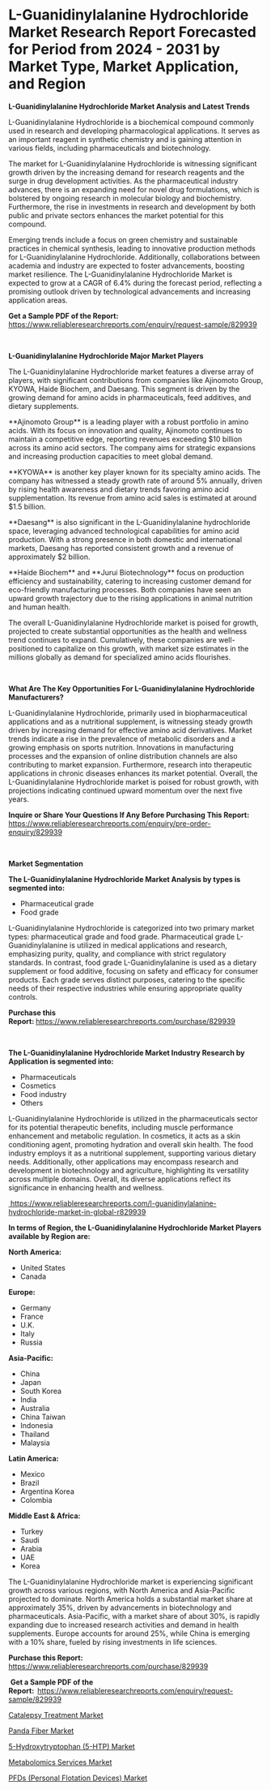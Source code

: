 <p><h1>L-Guanidinylalanine Hydrochloride Market Research Report Forecasted for Period from 2024 -  2031 by Market Type, Market Application, and Region</h1></p><p><strong>L-Guanidinylalanine Hydrochloride Market Analysis and Latest Trends</strong></p>
<p><p>L-Guanidinylalanine Hydrochloride is a biochemical compound commonly used in research and developing pharmacological applications. It serves as an important reagent in synthetic chemistry and is gaining attention in various fields, including pharmaceuticals and biotechnology. </p><p>The market for L-Guanidinylalanine Hydrochloride is witnessing significant growth driven by the increasing demand for research reagents and the surge in drug development activities. As the pharmaceutical industry advances, there is an expanding need for novel drug formulations, which is bolstered by ongoing research in molecular biology and biochemistry. Furthermore, the rise in investments in research and development by both public and private sectors enhances the market potential for this compound.</p><p>Emerging trends include a focus on green chemistry and sustainable practices in chemical synthesis, leading to innovative production methods for L-Guanidinylalanine Hydrochloride. Additionally, collaborations between academia and industry are expected to foster advancements, boosting market resilience. The L-Guanidinylalanine Hydrochloride Market is expected to grow at a CAGR of 6.4% during the forecast period, reflecting a promising outlook driven by technological advancements and increasing application areas.</p></p>
<p><strong>Get a Sample PDF of the Report:&nbsp;</strong> <a href="https://www.reliableresearchreports.com/enquiry/request-sample/829939?utm_campaign=9&utm_medium=2&utm_source=Github&utm_content=ia&utm_term=18122024&utm_id=l-guanidinylalanine-hydrochloride">https://www.reliableresearchreports.com/enquiry/request-sample/829939</a></p>
<p>&nbsp;</p>
<p><strong>L-Guanidinylalanine Hydrochloride Major Market Players</strong></p>
<p><p>The L-Guanidinylalanine Hydrochloride market features a diverse array of players, with significant contributions from companies like Ajinomoto Group, KYOWA, Haide Biochem, and Daesang. This segment is driven by the growing demand for amino acids in pharmaceuticals, feed additives, and dietary supplements.</p><p>**Ajinomoto Group** is a leading player with a robust portfolio in amino acids. With its focus on innovation and quality, Ajinomoto continues to maintain a competitive edge, reporting revenues exceeding $10 billion across its amino acid sectors. The company aims for strategic expansions and increasing production capacities to meet global demand.</p><p>**KYOWA** is another key player known for its specialty amino acids. The company has witnessed a steady growth rate of around 5% annually, driven by rising health awareness and dietary trends favoring amino acid supplementation. Its revenue from amino acid sales is estimated at around $1.5 billion.</p><p>**Daesang** is also significant in the L-Guanidinylalanine hydrochloride space, leveraging advanced technological capabilities for amino acid production. With a strong presence in both domestic and international markets, Daesang has reported consistent growth and a revenue of approximately $2 billion.</p><p>**Haide Biochem** and **Jurui Biotechnology** focus on production efficiency and sustainability, catering to increasing customer demand for eco-friendly manufacturing processes. Both companies have seen an upward growth trajectory due to the rising applications in animal nutrition and human health.</p><p>The overall L-Guanidinylalanine Hydrochloride market is poised for growth, projected to create substantial opportunities as the health and wellness trend continues to expand. Cumulatively, these companies are well-positioned to capitalize on this growth, with market size estimates in the millions globally as demand for specialized amino acids flourishes.</p></p>
<p>&nbsp;</p>
<p><strong>What Are The Key Opportunities For L-Guanidinylalanine Hydrochloride Manufacturers?</strong></p>
<p><p>L-Guanidinylalanine Hydrochloride, primarily used in biopharmaceutical applications and as a nutritional supplement, is witnessing steady growth driven by increasing demand for effective amino acid derivatives. Market trends indicate a rise in the prevalence of metabolic disorders and a growing emphasis on sports nutrition. Innovations in manufacturing processes and the expansion of online distribution channels are also contributing to market expansion. Furthermore, research into therapeutic applications in chronic diseases enhances its market potential. Overall, the L-Guanidinylalanine Hydrochloride market is poised for robust growth, with projections indicating continued upward momentum over the next five years.</p></p>
<p><strong>Inquire or Share Your Questions If Any Before Purchasing This Report:</strong> <a href="https://www.reliableresearchreports.com/enquiry/pre-order-enquiry/829939?utm_campaign=9&utm_medium=2&utm_source=Github&utm_content=ia&utm_term=18122024&utm_id=l-guanidinylalanine-hydrochloride">https://www.reliableresearchreports.com/enquiry/pre-order-enquiry/829939</a></p>
<p>&nbsp;</p>
<p><strong>Market Segmentation</strong></p>
<p><strong>The L-Guanidinylalanine Hydrochloride Market Analysis by types is segmented into:</strong></p>
<p><ul><li>Pharmaceutical grade</li><li>Food grade</li></ul></p>
<p><p>L-Guanidinylalanine Hydrochloride is categorized into two primary market types: pharmaceutical grade and food grade. Pharmaceutical grade L-Guanidinylalanine is utilized in medical applications and research, emphasizing purity, quality, and compliance with strict regulatory standards. In contrast, food grade L-Guanidinylalanine is used as a dietary supplement or food additive, focusing on safety and efficacy for consumer products. Each grade serves distinct purposes, catering to the specific needs of their respective industries while ensuring appropriate quality controls.</p></p>
<p><strong>Purchase this Report:&nbsp;</strong><a href="https://www.reliableresearchreports.com/purchase/829939?utm_campaign=9&utm_medium=2&utm_source=Github&utm_content=ia&utm_term=18122024&utm_id=l-guanidinylalanine-hydrochloride">https://www.reliableresearchreports.com/purchase/829939</a></p>
<p>&nbsp;</p>
<p><strong>The L-Guanidinylalanine Hydrochloride Market Industry Research by Application is segmented into:</strong></p>
<p><ul><li>Pharmaceuticals</li><li>Cosmetics</li><li>Food industry</li><li>Others</li></ul></p>
<p><p>L-Guanidinylalanine Hydrochloride is utilized in the pharmaceuticals sector for its potential therapeutic benefits, including muscle performance enhancement and metabolic regulation. In cosmetics, it acts as a skin conditioning agent, promoting hydration and overall skin health. The food industry employs it as a nutritional supplement, supporting various dietary needs. Additionally, other applications may encompass research and development in biotechnology and agriculture, highlighting its versatility across multiple domains. Overall, its diverse applications reflect its significance in enhancing health and wellness.</p></p>
<p><a href="https://www.reliableresearchreports.com/l-guanidinylalanine-hydrochloride-market-in-global-r829939?utm_campaign=9&utm_medium=2&utm_source=Github&utm_content=ia&utm_term=18122024&utm_id=l-guanidinylalanine-hydrochloride">&nbsp;https://www.reliableresearchreports.com/l-guanidinylalanine-hydrochloride-market-in-global-r829939</a></p>
<p><strong>In terms of Region, the L-Guanidinylalanine Hydrochloride Market Players available by Region are:</strong></p>
<p>
    <p> <strong> North America: </strong>
        <ul>
            <li>United States</li>
            <li>Canada</li>
        </ul>
        </p> 
    <p> <strong> Europe: </strong>
        <ul>
            <li>Germany</li>
            <li>France</li>
            <li>U.K.</li>
            <li>Italy</li>
            <li>Russia</li>
        </ul>
        </p> 
    <p> <strong> Asia-Pacific: </strong>
        <ul>
            <li>China</li>
            <li>Japan</li>
            <li>South Korea</li>
            <li>India</li>
            <li>Australia</li>
            <li>China Taiwan</li>
            <li>Indonesia</li>
            <li>Thailand</li>
            <li>Malaysia</li>
        </ul>
        </p> 
    <p> <strong> Latin America: </strong>
        <ul>
            <li>Mexico</li>
            <li>Brazil</li>
            <li>Argentina Korea</li>
            <li>Colombia</li>
        </ul>
        </p> 
    <p> <strong> Middle East & Africa: </strong>
        <ul>
            <li>Turkey</li>
            <li>Saudi</li>
            <li>Arabia</li>
            <li>UAE</li>
            <li>Korea</li>
        </ul>
    </p>
    </p>
<p><p>The L-Guanidinylalanine Hydrochloride market is experiencing significant growth across various regions, with North America and Asia-Pacific projected to dominate. North America holds a substantial market share at approximately 35%, driven by advancements in biotechnology and pharmaceuticals. Asia-Pacific, with a market share of about 30%, is rapidly expanding due to increased research activities and demand in health supplements. Europe accounts for around 25%, while China is emerging with a 10% share, fueled by rising investments in life sciences.</p></p>
<p><strong>Purchase this Report: </strong><a href="https://www.reliableresearchreports.com/purchase/829939?utm_campaign=9&utm_medium=2&utm_source=Github&utm_content=ia&utm_term=18122024&utm_id=l-guanidinylalanine-hydrochloride">https://www.reliableresearchreports.com/purchase/829939</a></p>
<p>&nbsp;<strong>Get a Sample PDF of the Report:&nbsp;&nbsp;</strong><a href="https://www.reliableresearchreports.com/enquiry/request-sample/829939?utm_campaign=9&utm_medium=2&utm_source=Github&utm_content=ia&utm_term=18122024&utm_id=l-guanidinylalanine-hydrochloride">https://www.reliableresearchreports.com/enquiry/request-sample/829939</a></p>
<p><strong></strong></p>
<p><p><a href="https://www.linkedin.com/pulse/global-catalepsy-treatment-market-outlook-growth-trends-cagr-3ey7c?utm_campaign=9&utm_medium=2&utm_source=Github&utm_content=ia&utm_term=18122024&utm_id=l-guanidinylalanine-hydrochloride">Catalepsy Treatment Market</a></p><p><a href="https://www.linkedin.com/pulse/significant-growth-anticipated-panda-fiber-market-projected-cagr-ugyke?utm_campaign=9&utm_medium=2&utm_source=Github&utm_content=ia&utm_term=18122024&utm_id=l-guanidinylalanine-hydrochloride">Panda Fiber Market</a></p><p><a href="https://github.com/SanjidaMahmud54/Market-Research-Report-List-1/blob/main/5-hydroxytryptophan-5-htp-market.md?utm_campaign=9&utm_medium=2&utm_source=Github&utm_content=ia&utm_term=18122024&utm_id=l-guanidinylalanine-hydrochloride">5-Hydroxytryptophan (5-HTP) Market</a></p><p><a href="https://www.linkedin.com/pulse/thorough-analysis-global-regional-development-metabolomics-mu06f?utm_campaign=9&utm_medium=2&utm_source=Github&utm_content=ia&utm_term=18122024&utm_id=l-guanidinylalanine-hydrochloride">Metabolomics Services Market</a></p><p><a href="https://github.com/hgf64gh/Market-Research-Report-List-1/blob/main/pfds-personal-flotation-devices-market.md?utm_campaign=9&utm_medium=2&utm_source=Github&utm_content=ia&utm_term=18122024&utm_id=l-guanidinylalanine-hydrochloride">PFDs (Personal Flotation Devices) Market</a></p></p>